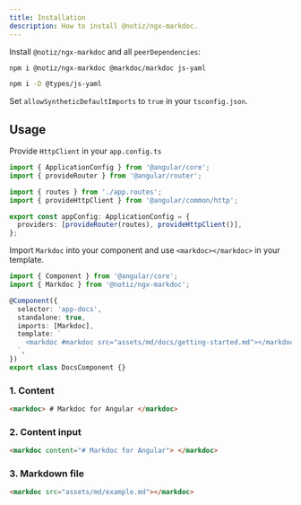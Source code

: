 ```yaml
---
title: Installation
description: How to install @notiz/ngx-markdoc.
---
```


Install `@notiz/ngx-markdoc` and all `peerDependencies`:

```bash
npm i @notiz/ngx-markdoc @markdoc/markdoc js-yaml

npm i -D @types/js-yaml
```

Set `allowSyntheticDefaultImports` to `true` in your `tsconfig.json`.

## Usage

Provide `HttpClient` in your `app.config.ts`

```ts
import { ApplicationConfig } from '@angular/core';
import { provideRouter } from '@angular/router';

import { routes } from './app.routes';
import { provideHttpClient } from '@angular/common/http';

export const appConfig: ApplicationConfig = {
  providers: [provideRouter(routes), provideHttpClient()],
};
```

Import `Markdoc` into your component and use `<markdoc></markdoc>` in your template.

```ts
import { Component } from '@angular/core';
import { Markdoc } from '@notiz/ngx-markdoc';

@Component({
  selector: 'app-docs',
  standalone: true,
  imports: [Markdoc],
  template: `
    <markdoc #markdoc src="assets/md/docs/getting-started.md"></markdoc>
  `,
})
export class DocsComponent {}
```

### 1. Content

```html
<markdoc> # Markdoc for Angular </markdoc>
```

### 2. Content input

```html
<markdoc content="# Markdoc for Angular"> </markdoc>
```

### 3. Markdown file

```html
<markdoc src="assets/md/example.md"></markdoc>
```
